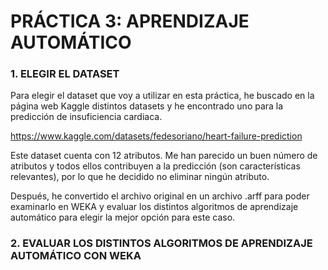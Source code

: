 # PRÁCTICA 3: APRENDIZAJE AUTOMÁTICO

### 1. ELEGIR EL DATASET 
Para elegir el dataset que voy a utilizar en esta práctica, he buscado en la página web Kaggle distintos datasets y he encontrado uno para la predicción de insuficiencia cardiaca.

https://www.kaggle.com/datasets/fedesoriano/heart-failure-prediction

Este dataset cuenta con 12 atributos. Me han parecido un buen número de atributos y todos ellos contribuyen a la predicción (son características relevantes), por lo que he decidido no eliminar ningún atributo.

Después, he convertido el archivo original en un archivo .arff para poder examinarlo en WEKA y evaluar los distintos algoritmos de aprendizaje automático para elegir la mejor opción para este caso.

### 2. EVALUAR LOS DISTINTOS ALGORITMOS DE APRENDIZAJE AUTOMÁTICO CON WEKA
